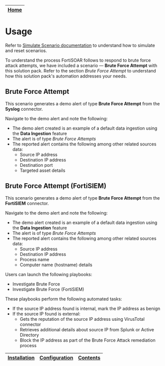 | [Home](../README.md) | 
|----------------------| 

# Usage

Refer to [Simulate Scenario documentation](https://github.com/fortinet-fortisoar/solution-pack-soc-simulator/blob/develop/docs/usage.md) to understand how to simulate and reset scenarios.

To understand the process FortiSOAR follows to respond to brute force attack attempts, we have included a scenario &mdash; **Brute Force Attempt** with this solution pack. Refer to the section *Brute Force Attempt* to understand how this solution pack's automation addresses your needs.

## Brute Force Attempt

This scenario generates a demo alert of type **Brute Force Attempt** from the **Syslog** connector.

Navigate to the demo alert and note the following:

- The demo alert created is an example of a default data ingestion using the **Data Ingestion** feature
- The alert is of type *Brute Force Attempts*
- The reported alert contains the following among other related sources data:
    - Source IP address
    - Destination IP address
    - Destination port
    - Targeted asset details

## Brute Force Attempt (FortiSIEM)

This scenario generates a demo alert of type **Brute Force Attempt** from the **FortiSIEM** connector.

Navigate to the demo alert and note the following:

- The demo alert created is an example of a default data ingestion using the **Data Ingestion** feature
- The alert is of type *Brute Force Attempts*
- The reported alert contains the following among other related sources data:
    - Source IP address
    - Destination IP address
    - Process name
    - Computer name (hostname) details

Users can launch the following playbooks:
- Investigate Brute Force
- Investigate Brute Force (FortiSIEM)

These playbooks perform the following automated tasks:

- If the source IP address found is internal, mark the IP address as benign
- If the source IP found is external:
    - Gets the reputation of the source IP address using VirusTotal connector
    - Retrieves additional details about source IP from Splunk or Active Directory
    - Block the IP address as part of the Brute Force Attack remediation process

| [Installation](./setup.md#installation) | [Configuration](./setup.md#configuration) | [Contents](./contents.md) |
|-----------------------------------------|-------------------------------------------|---------------------------|